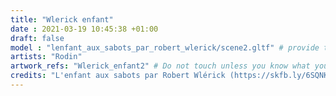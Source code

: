 ```yaml
---
title: "Wlerick enfant"
date : 2021-03-19 10:45:38 +01:00
draft: false
model : "lenfant_aux_sabots_par_robert_wlerick/scene2.gltf" # provide the url path to the model
artists: "Rodin"
artwork_refs: "Wlerick_enfant2" # Do not touch unless you know what you are doing
credits: "L'enfant aux sabots par Robert Wlérick (https://skfb.ly/6SQNK) by Alienor.org, Conseil des musées is licensed under CC Attribution-NonCommercial-NoDerivs (http://creativecommons.org/licenses/by-nc-nd/4.0/)." # add credits if required
---
```

